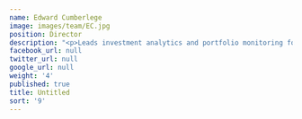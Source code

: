 ```yaml
---
name: Edward Cumberlege
image: images/team/EC.jpg
position: Director
description: "<p>Leads investment analytics and portfolio monitoring for Sagamore based in the Hong Kong office. Previously, Ed was\_seconded to Grassland Finance, a portfolio company in Beijing, and Arbor Ventures, where he focused on financial technology investments across the Asia Pacific region.</p><p>Ed received a BSc in Mathematics from Edinburgh University and spent a year on exchange at Hong Kong University.</p>"
facebook_url: null
twitter_url: null
google_url: null
weight: '4'
published: true
title: Untitled
sort: '9'
---
```

